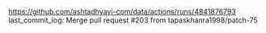 https://github.com/ashtadhyayi-com/data/actions/runs/4841876793
last_commit_log: Merge pull request #203 from tapaskhanra1998/patch-75